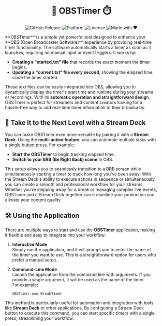 <div align="center">

  # 🎥 OBSTimer ⏱️
  
  ![GitHub Release](https://img.shields.io/github/v/release/NATroutter/OBSTimer?style=for-the-badge)
  ![Platform](https://img.shields.io/badge/platform-Windows-brightgreen.svg?style=for-the-badge)
  ![License](https://img.shields.io/badge/license-MIT-yellow.svg?style=for-the-badge)
  ![Made with ❤️](https://img.shields.io/badge/made%20with-%E2%9D%A4-red.svg?style=for-the-badge)
  
</div>
**OBSTimer** is a simple yet powerful tool designed to enhance your **OBS (Open Broadcaster Software)** experience by providing real-time timer functionality. The software automatically starts a timer as soon as it launches, requiring no manual input or event triggers. It works by:

- **Creating a "started.txt" file** that records the exact moment the timer begins.
- **Updating a "current.txt" file every second**, showing the elapsed time since the timer started.

These text files can be easily integrated into OBS, allowing you to dynamically display the timer's start time and runtime during your streams or recordings. With its **automatic operation and straightforward design**, OBSTimer is perfect for streamers and content creators looking for a hassle-free way to add real-time timer information to their broadcasts.

## 🚀 Take It to the Next Level with a Stream Deck

You can make OBSTimer even more versatile by pairing it with a **Stream Deck**. Using the **multi-action feature**, you can automate multiple tasks with a single button press. For example:

- **Start the OBSTimer** to begin tracking elapsed time.
- **Switch to your BRB (Be Right Back) scene** in OBS.

This setup allows you to seamlessly transition to a BRB screen while simultaneously starting a timer to track how long you've been away. With the Stream Deck's ability to execute actions in sequence or simultaneously, you can create a smooth and professional workflow for your streams. Whether you're stepping away for a break or managing complex live events, OBSTimer and a Stream Deck together can streamline your production and elevate your content quality.

## 🛠️ Using the Application

There are multiple ways to start and use the **OBSTimer** application, making it flexible and easy to integrate into your workflow:

1. **Interactive Mode**  
   Simply run the application, and it will prompt you to enter the name of the timer you want to use. This is a straightforward option for users who prefer a manual setup.

2. **Command-Line Mode**  
   Launch the application from the command line with arguments. If you provide a single argument, it will be used as the name of the timer.  
   For example: 

   ```
   OBSTimer.exe BreakTimer
   ```
This method is particularly useful for automation and integration with tools like **Stream Deck** or other applications. By configuring a Stream Deck button to execute this command, you can start specific timers with a single press, streamlining your workflow.
